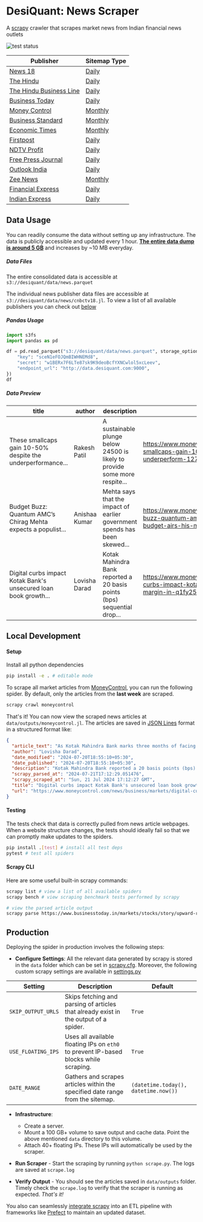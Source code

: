 # DesiQuant: News Scraper

A [scrapy](https://github.com/scrapy/scrapy) crawler that scrapes market news from Indian financial news outlets

![test status](https://github.com/desiquant/news_scraper/actions/workflows/test.yml/badge.svg)

| Publisher                                                       | Sitemap Type                                                                                     |
| --------------------------------------------------------------- | ------------------------------------------------------------------------------------------------ |
| [News 18](https://www.news18.com)                               | [Daily](https://www.news18.com/commonfeeds/v1/eng/sitemap/daily/2024-09-13.xml)                  |
| [The Hindu](https://www.thehindu.com)                           | [Daily](https://www.thehindu.com/sitemap/archive/all/20240913_1.xml)                             |
| [The Hindu Business Line](https://www.thehindubusinessline.com) | [Daily](https://www.thehindubusinessline.com/sitemap/archive/all/20240913_1.xml)                 |
| [Business Today](https://www.businesstoday.in)                  | [Daily](https://www.businesstoday.in/rssfeeds/date-wise-story-sitemap.xml?yyyy=2023&mm=08&dd=24) |
| [Money Control](https://www.moneycontrol.com)                   | [Monthly](https://www.moneycontrol.com/news/sitemap/sitemap-post-2024-07.xml)                    |
| [Business Standard](https://www.business-standard.com)          | [Monthly](https://www.business-standard.com/sitemap/2022-march-1.xml)                            |
| [Economic Times](https://economictimes.indiatimes.com)          | [Monthly](https://economictimes.indiatimes.com/etstatic/sitemaps/et/2024-August-1.xm)            |
| [Firstpost](https://www.firstpost.com)                          | [Daily](https://www.firstpost.com/commonfeeds/v1/mfp/sitemap/daily/2015-07-08.xml)               |
| [NDTV Profit](https://www.ndtvprofit.com)                       | [Daily](https://www.ndtvprofit.com/sitemap/sitemap-daily-2017-07-08.xml)                         |
| [Free Press Journal](https://www.freepressjournal.in)           | [Daily](https://www.freepressjournal.in/sitemap/sitemap-daily-2015-01-07.xml)                    |
| [Outlook India](https://www.outlookindia.com)                   | [Daily](https://www.outlookindia.com/sitemap/sitemap-daily-2024-07-08.xml)                       |
| [Zee News](https://zeenews.india.com)                           | [Monthly](https://zeenews.india.com/sitemaps/sitemap-2018-feb.xml)                               |
| [Financial Express](https://www.financialexpress.com)           | [Daily](https://www.financialexpress.com/sitemap.xml?yyyy=2024&mm=07&dd=08)                      |
| [Indian Express](https://indianexpress.com)                     | [Daily](https://indianexpress.com/sitemap.xml?yyyy=2024&mm=07&dd=08)                             |

## Data Usage

You can readily consume the data without setting up any infrastructure. The data is publicly accessible and updated every 1 hour. <u>**The entire data dump is around 5 GB**</u> and increases by ~10 MB everyday.

##### Data Files

The entire consolidated data is accessible at `s3://desiquant/data/news.parquet`

The individual news publisher data files are accessible at `s3://desiquant/data/news/cnbctv18.jl`. To view a list of all available publishers you can check out [below](#local-development)

##### Pandas Usage

```python
import s3fs
import pandas as pd

df = pd.read_parquet("s3://desiquant/data/news.parquet", storage_options={
    "key": "sceN1eFOJQmBIWHNEMd8",
    "secret": "w1BERx7F6LTe87sk9K9deoBcfYXNCwlol5xcLeev",
    "endpoint_url": "http://data.desiquant.com:9000",
})
df
```

##### Data Preview

| title                                                           | author        | description                                                                | url                                                                                                                                                       | article_text                                                                       | date_modified             | date_published            | scrapy_scraped_at             | scrapy_parsed_at           |
| --------------------------------------------------------------- | ------------- | -------------------------------------------------------------------------- | --------------------------------------------------------------------------------------------------------------------------------------------------------- | ---------------------------------------------------------------------------------- | ------------------------- | ------------------------- | ----------------------------- | -------------------------- |
| These smallcaps gain 10-50% despite the underperformance...     | Rakesh Patil  | A sustainable plunge below 24500 is likely to provide some more respite... | https://www.moneycontrol.com/news/business/markets/these-smallcaps-gain-10-50-despite-broader-indices-underperform-12773539.html                          | The broader indices underperformed the main indices...                             | 2024-07-20T12:07:07+05:30 | 2024-07-20T12:05:48+05:30 | Sun, 21 Jul 2024 17:09:08 GMT | 2024-07-21T17:12:27.979827 |
| Budget Buzz: Quantum AMC’s Chirag Mehta expects a populist...   | Anishaa Kumar | Mehta says that the impact of earlier government spends has been skewed... | https://www.moneycontrol.com/news/business/markets/budget-buzz-quantum-amcs-chirag-mehta-expects-a-populist-budget-airs-his-mf-tax-wishlist-12773526.html | Talking about the upcoming budget, Quantum AMC's Chief Investment Officer (CIO)... | 2024-07-20T13:18:33+05:30 | 2024-07-20T13:17:21+05:30 | Sun, 21 Jul 2024 17:12:27 GMT | 2024-07-21T17:12:28.985228 |
| Digital curbs impact Kotak Bank's unsecured loan book growth... | Lovisha Darad | Kotak Mahindra Bank reported a 20 basis points (bps) sequential drop...    | https://www.moneycontrol.com/news/business/markets/digital-curbs-impact-kotak-banks-unsecured-loan-book-growth-margin-in-q1fy25-12773719.html             | As Kotak Mahindra Bank marks three months of facing a ban...                       | 2024-07-20T18:55:10+05:30 | 2024-07-20T18:55:10+05:30 | Sun, 21 Jul 2024 17:12:27 GMT | 2024-07-21T17:12:29.051476 |

## Local Development

#### Setup

Install all python dependencies

```bash
pip install -e . # editable mode
```

To scrape all market articles from [MoneyControl](https://moneycontrol.com), you can run the following spider. By default, only the articles from the **last week** are scraped.

```bash
scrapy crawl moneycontrol
```

That's it! You can now view the scraped news articles at `data/outputs/moneycontrol.jl`. The articles are saved in [JSON Lines](https://jsonlines.org/examples/) format in a structured format like:

```json
{
  "article_text": "As Kotak Mahindra Bank marks three months of facing a ban on digital onboarding of customers, the private sector lender highlighted the impact the ban had on its unsecured loan book growth and margins during the April-June quarter (Q1FY25). \"As I mentioned in the last quarter's results, the RBI order would affect our 811 and credit card businesses. This has had some impact on unsecured book growth and consequently on net interest margin (NIM). However, we believe that when the embargo is lifted, we will come out even more strongly. If you take out the impact on the unsecured businesses and 811, the rest of the business grew very well,\" the bank's management said in their earnings conference call. In the June-ended quarter, Kotak Mahindra Bank reported a 20 basis points (bps) sequential drop in its unsecured loan book growth to 11.6 percent from 11.8 percent. On the other hand, NIM remained flat quarter-on-quarter at 5.02 percent in Q1FY24, but was down 55 bps year-on-year from 5.57 percent in Q1FY23. On April 24, 2024, the Reserve Bank of India barred Kotak Mahindra Bank from taking on new customers via its online and mobile banking channels and from issuing new credit cards. The central bank took this action after examining the country's fourth-largest private lender's IT systems in 2022 and 2023 and finding concerns that Kotak failed to adequately address information technology-related drawbacks. When asked about the progress made in improving its IT systems, Kotak Bank said they are committed to completing the process efficiently. \"It is hard to predict when the RBI will approve the complete overhaul of our technology systems. But, we remain committed to finishing everything and are working on this with great determination. We will continue to perfect our tech systems with incredible gusto and mitigate this impact as soon as possible,\" the management stated. ",
  "author": "Lovisha Darad",
  "date_modified": "2024-07-20T18:55:10+05:30",
  "date_published": "2024-07-20T18:55:10+05:30",
  "description": "Kotak Mahindra Bank reported a 20 basis points (bps) sequential drop in its unsecured loan book growth to 11.6 percent  in Q1FY25 from 11.8 percent",
  "scrapy_parsed_at": "2024-07-21T17:12:29.051476",
  "scrapy_scraped_at": "Sun, 21 Jul 2024 17:12:27 GMT",
  "title": "Digital curbs impact Kotak Bank's unsecured loan book growth, margin in Q1FY25",
  "url": "https://www.moneycontrol.com/news/business/markets/digital-curbs-impact-kotak-banks-unsecured-loan-book-growth-margin-in-q1fy25-12773719.html"
}
```

#### Testing

The tests check that data is correctly pulled from news article webpages. When a website structure changes, the tests should ideally fail so that we can promptly make updates to the spiders.

```bash
pip install .[test] # install all test deps
pytest # test all spiders
```

#### Scrapy CLI

Here are some useful built-in scrapy commands:

```bash
scrapy list # view a list of all available spiders
scrapy bench # view scraping benchmark tests performed by scrapy

# view the parsed article output
scrapy parse https://www.businesstoday.in/markets/stocks/story/upward-revision-in-eps-estimates-what-analysts-say-on-tcs-q1-results-stock-trading-strategy-436794-2024-07-11
```

## Production

Deploying the spider in production involves the following steps:

- **Configure Settings**: All the relevant data generated by scrapy is stored in the `data` folder which can be set in [scrapy.cfg](scrapy.cfg). Moreover, the following custom scrapy settings are available in [settings.py](news_scraper/settings.py#L10)

| Setting            | Description                                                                          | Default                              |
| ------------------ | ------------------------------------------------------------------------------------ | ------------------------------------ |
| `SKIP_OUTPUT_URLS` | Skips fetching and parsing of articles that already exist in the output of a spider. | `True`                               |
| `USE_FLOATING_IPS` | Uses all available floating IPs on `eth0` to prevent IP-based blocks while scraping. | `True`                               |
| `DATE_RANGE`       | Gathers and scrapes articles within the specified date range from the sitemap.       | `(datetime.today(), datetime.now())` |

- **Infrastructure**:

  - Create a server.
  - Mount a 100 GB+ volume to save output and cache data. Point the above mentioned `data` directory to this volume.
  - Attach 40+ floating IPs. These IPs will automatically be used by the scraper.

- **Run Scraper** - Start the scraping by running `python scrape.py`. The logs are saved at `scrape.log`

- **Verify Output** - You should see the articles saved in `data/outputs` folder. Timely check the `scrape.log` to verify that the scraper is running as expected. _That's it!_

You also can seamlessly [integrate scrapy](https://docs.scrapy.org/en/1.8/topics/practices.html#run-from-script) into an ETL pipeline with frameworks like [Prefect](https://github.com/PrefectHQ/prefect) to maintain an updated dataset.
